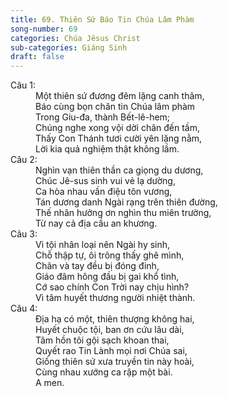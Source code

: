 ```yaml
---
title: 69. Thiên Sứ Báo Tin Chúa Lâm Phàm
song-number: 69
categories: Chúa Jêsus Christ
sub-categories: Giáng Sinh
draft: false
---
```

<dl><dt>Câu 1:</dt><dd data-verse="1"> Một thiên sứ đương đêm lặng canh thâm, <br/>Báo cùng bọn chăn tin Chúa lâm phàm <br/>Trong Giu-đa, thành Bết-lê-hem; <br/>Chúng nghe xong vội dời chân đến tầm, <br/>Thấy Con Thánh tươi cười yên lặng nằm, <br/>Lời kia quả nghiệm thật không lầm. </dd><dt>Câu 2:</dt><dd data-verse="3">Nghìn vạn thiên thần ca giọng du dương, <br/>Chúc Jê-sus sinh vui vẻ lạ dường, <br/>Ca hòa nhau vần điệu tôn vương, <br/>Tán dương danh Ngài rạng trên thiên đường, <br/>Thế nhân hưởng ơn nghìn thu miên trường, <br/>Từ nay cả địa cầu an khương. </dd><dt>Câu 3:</dt><dd data-verse="3">Vì tội nhân loại nên Ngài hy sinh, <br/>Chỗ thập tự, ôi trông thấy ghê mình, <br/>Chân và tay đều bị đóng đinh, <br/>Giáo đâm hông đầu bị gai khổ tình, <br/>Cớ sao chính Con Trời nay chịu hình? <br/>Vì tâm huyết thương người nhiệt thành. </dd><dt>Câu 4:</dt><dd data-verse="4"> Địa hạ có một, thiên thượng không hai, <br/>Huyết chuộc tội, ban ơn cứu lâu dài, <br/>Tâm hồn tôi gội sạch khoan thai, <br/>Quyết rao Tin Lành mọi nơi Chúa sai, <br/>Giống thiên sứ xưa truyền tin này hoài, <br/>Cùng nhau xướng ca rập một bài. <br/>A men. </dd></dl>